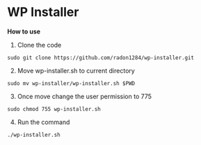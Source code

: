 # WP Installer

**How to use**

1. Clone the code 
```
sudo git clone https://github.com/radon1284/wp-installer.git
```
2. Move wp-installer.sh to current directory 
```
sudo mv wp-installer/wp-installer.sh $PWD
```
3. Once move change the user permission to 775
```
sudo chmod 755 wp-installer.sh
```
4. Run the command
```
./wp-installer.sh
```
